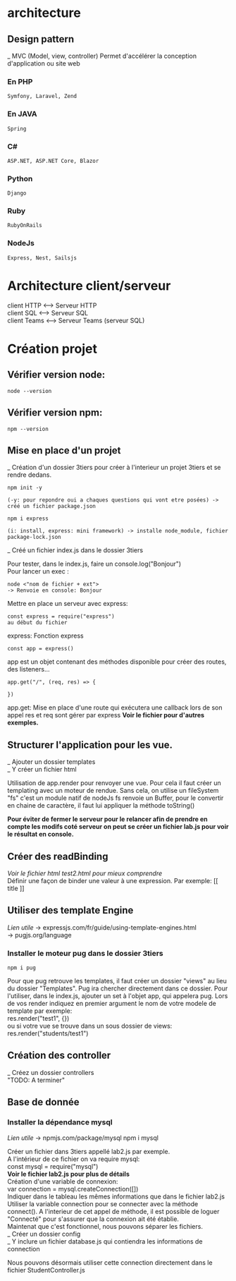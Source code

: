 # architecture
## Design pattern
_ MVC (Model, view, controller) Permet d'accélérer la conception d'application ou site web
### En PHP
    Symfony, Laravel, Zend
### En JAVA
    Spring
### C#
    ASP.NET, ASP.NET Core, Blazor
### Python
    Django
### Ruby
    RubyOnRails
### NodeJs
    Express, Nest, Sailsjs

# Architecture client/serveur
client HTTP <--> Serveur HTTP  
client SQL <--> Serveur SQL  
client Teams <--> Serveur Teams (serveur SQL)  

# Création projet

## Vérifier version node: 
    node --version 

## Vérifier version npm:
    npm --version

## Mise en place d'un projet
_ Création d'un dossier 3tiers pour créer à l'interieur un projet 3tiers et se rendre dedans.  

    npm init -y  

    (-y: pour repondre oui a chaques questions qui vont etre posées) -> créé un fichier package.json  

    npm i express  

    (i: install, express: mini framework) -> installe node_module, fichier package-lock.json
_ Créé un fichier index.js dans le dossier 3tiers

Pour tester, dans le index.js, faire un console.log("Bonjour")  
Pour lancer un exec :  

    node <"nom de fichier + ext">  
    -> Renvoie en console: Bonjour

Mettre en place un serveur avec express:  

    const express = require("express")  
    au début du fichier  

express: Fonction express

    const app = express()
app est un objet contenant des méthodes disponible pour créer des routes, des listeners...

    app.get("/", (req, res) => {

    })  
app.get: Mise en place d'une route qui exécutera une callback lors de son appel
res et req sont gérer par express
__Voir le fichier pour d'autres exemples.__

## Structurer l'application pour les vue.
_ Ajouter un dossier templates   
_ Y créer un fichier html  

Utilisation de app.render pour renvoyer une vue. Pour cela il faut créer un templating avec un moteur de rendue. Sans cela, on utilise un fileSystem "fs" c'est un module natif de nodeJs
fs renvoie un Buffer, pour le convertir en chaine de caractère, il faut lui appliquer la méthode toString()

__Pour éviter de fermer le serveur pour le relancer afin de prendre en compte les modifs coté serveur on peut se créer un fichier lab.js pour voir le résultat en console.__

## Créer des readBinding

*Voir le fichier html test2.html pour mieux comprendre*  
Définir une façon de binder une valeur à une expression. Par exemple: [[ title ]] 

## Utiliser des template Engine
*Lien utile* -> expressjs.com/fr/guide/using-template-engines.html  
-> pugjs.org/language

### Installer le moteur pug dans le dossier 3tiers
    npm i pug
Pour que pug retrouve les templates, il faut créer un dossier "views" au lieu du dossier "Templates". Pug ira chercher directement dans ce dossier.
Pour l'utiliser, dans le index.js, ajouter un set à l'objet app, qui appelera pug. Lors de vos render indiquez en premier argument le nom de votre modele de template par exemple:    
    res.render("test1", {})  
ou si votre vue se trouve dans un sous dossier de views:   
    res.render("students/test1")

## Création des controller
_ Créez un dossier controllers  
"TODO: A terminer"

## Base de donnée
### Installer la dépendance mysql
*Lien utile* -> npmjs.com/package/mysql
    npm i mysql    
  
Créer un fichier dans 3tiers appellé lab2.js par exemple.  
A l'intérieur de ce fichier on va require mysql:  
    const mysql = require("mysql")  
__Voir le fichier lab2.js pour plus de détails__  
Création d'une variable de connexion:  
    var connection = mysql.createConnection([])  
Indiquer dans le tableau les mêmes informations que dans le fichier lab2.js
Utiliser la variable connection pour se connecter avec la méthode connect(). A l'interieur de cet appel de méthode, il est possible de loguer "Connecté" pour s'assurer que la connexion ait été établie.  
Maintenat que c'est fonctionnel, nous pouvons séparer les fichiers.  
_ Créer un dossier config  
_ Y inclure un fichier database.js qui contiendra les informations de connection  

Nous pouvons désormais utiliser cette connection directement dans le fichier StudentController.js